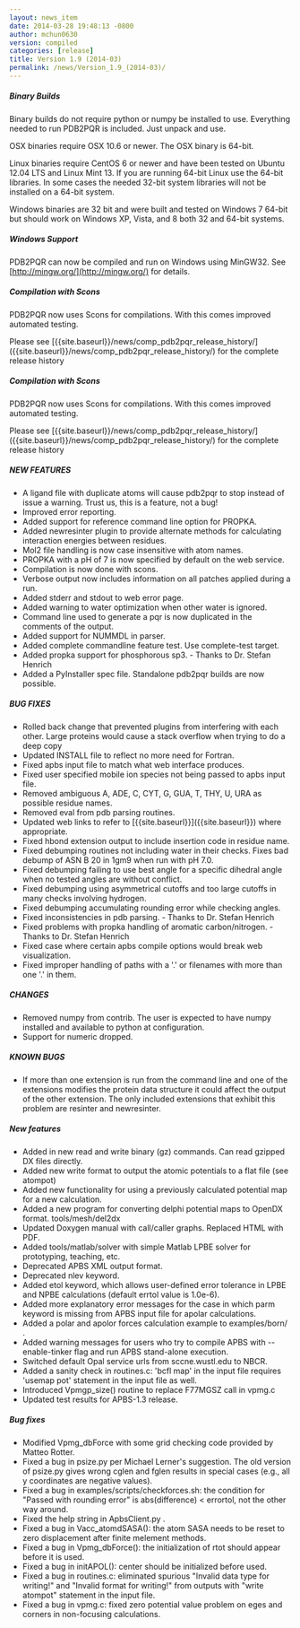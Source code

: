 ```yaml
---
layout: news_item
date: 2014-03-28 19:48:13 -0800
author: mchun0630
version: compiled
categories: [release]
title: Version 1.9 (2014-03)
permalink: /news/Version_1.9_(2014-03)/
---
```



<h5>Binary Builds</h5>
<p>Binary builds do not require python or numpy be installed to use. Everything needed to run PDB2PQR is included. Just unpack and use.
</p>
<p>
OSX binaries require OSX 10.6 or newer. The OSX binary is 64-bit.
</p>
<p>
Linux binaries require CentOS 6 or newer and have been tested on Ubuntu 12.04 LTS and Linux Mint 13. If you are running 64-bit Linux use the 64-bit libraries. In some cases the needed 32-bit system libraries will not be installed on a 64-bit system.
</p>
<p>
Windows binaries are 32 bit and were built and tested on Windows 7 64-bit but should work on Windows XP, Vista, and 8 both 32 and 64-bit systems.</p>
</p>
<h5>Windows Support</h5>

PDB2PQR can now be compiled and run on Windows using MinGW32. See [http://mingw.org/](http://mingw.org/) for details.

<h5>Compilation with Scons</h5>
<p>
PDB2PQR now uses Scons for compilations. With this comes improved automated testing.
</p>
<p>
Please see [{{site.baseurl}}/news/comp_pdb2pqr_release_history/]({{site.baseurl}}/news/comp_pdb2pqr_release_history/) for the complete release history
</p>
<h5>Compilation with Scons</h5>
<p>
PDB2PQR now uses Scons for compilations. With this comes improved automated testing.
</p>
<p>
Please see [{{site.baseurl}}/news/comp_pdb2pqr_release_history/]({{site.baseurl}}/news/comp_pdb2pqr_release_history/) for the complete release history
</p>
<h5>NEW FEATURES</h5>
<ul>
<li>A ligand file with duplicate atoms will cause pdb2pqr to stop instead of issue a warning. Trust us, this is a feature, not a bug!</li>
<li>Improved error reporting.</li>
<li>Added support for reference command line option for PROPKA.</li>
<li>Added newresinter plugin to provide alternate methods for calculating interaction energies between residues.</li>
<li>Mol2 file handling is now case insensitive with atom names.</li>
<li>PROPKA with a pH of 7 is now specified by default on the web service.</li>
<li>Compilation is now done with scons.</li>
<li>Verbose output now includes information on all patches applied during a run.</li>
<li>Added stderr and stdout to web error page.</li>
<li>Added warning to water optimization when other water is ignored.</li>
<li>Command line used to generate a pqr is now duplicated in the comments of the output.</li>
<li>Added support for NUMMDL in parser.</li>
<li>Added complete commandline feature test. Use complete-test target.</li>
<li>Added propka support for phosphorous sp3. - Thanks to Dr. Stefan Henrich</li>
<li>Added a PyInstaller spec file. Standalone pdb2pqr builds are now possible.</li>
</ul>

<h5>BUG FIXES</h5>
<ul>
<li>Rolled back change that prevented plugins from interfering with each other. Large proteins would cause a stack overflow when trying to do a deep copy</li>
<li>Updated INSTALL file to reflect no more need for Fortran.</li>
<li>Fixed apbs input file to match what web interface produces.</li>
<li>Fixed user specified mobile ion species not being passed to apbs input file.</li>
<li>Removed ambiguous A, ADE, C, CYT, G, GUA, T, THY, U, URA as possible residue names.</li>
<li>Removed eval from pdb parsing routines.</li>
<li>Updated web links to refer to [{{site.baseurl}}]({{site.baseurl}}) where appropriate.</li>
<li>Fixed hbond extension output to include insertion code in residue name.</li>
<li>Fixed debumping routines not including water in their checks. Fixes bad debump of ASN B 20 in 1gm9 when run with pH 7.0.</li>
<li>Fixed debumping failing to use best angle for a specific dihedral angle when no tested angles are without conflict.</li>
<li>Fixed debumping using asymmetrical cutoffs and too large cutoffs in many checks involving hydrogen.</li>
<li>Fixed debumping accumulating rounding error while checking angles.</li>
<li>Fixed inconsistencies in pdb parsing. - Thanks to Dr. Stefan Henrich</li>
<li>Fixed problems with propka handling of aromatic carbon/nitrogen. - Thanks to Dr. Stefan Henrich</li>
<li>Fixed case where certain apbs compile options would break web visualization.</li>
<li>Fixed improper handling of paths with a '.' or filenames with more than one '.' in them.</li>
</ul>

<h5>CHANGES</h5>
<ul>
<li>Removed numpy from contrib. The user is expected to have numpy installed and available to python at configuration.</li>
<li>Support for numeric dropped.</li>
</ul>

<h5>KNOWN BUGS</h5>
<ul>
<li>If more than one extension is run from the command line and one of the extensions modifies the protein data structure it could affect the output of the other extension. The only included extensions that exhibit this problem are resinter and newresinter.</li>
</ul>


<h5>New features</h5>

<ul>

<li>Added in new read and write binary (gz) commands. Can read gzipped DX files directly.</li>
<li>Added new write format to output the atomic potentials to a flat file (see atompot)</li>
<li>Added new functionality for using a previously calculated potential map for a new calculation.</li>
<li>Added a new program for converting delphi potential maps to OpenDX format. tools/mesh/del2dx</li>
<li>Updated Doxygen manual with call/caller graphs.  Replaced HTML with PDF.</li>
<li>Added tools/matlab/solver with simple Matlab LPBE solver for prototyping, teaching, etc.</li>
<li>Deprecated APBS XML output format.</li>
<li>Deprecated nlev keyword.</li>
<li>Added etol keyword, which allows user-defined error tolerance in LPBE and NPBE calculations (default errtol value is 1.0e-6).</li>
<li>Added more explanatory error messages for the case in which parm keyword is missing from APBS input file for apolar calculations.</li>
<li>Added a polar and apolor forces calculation example to examples/born/ .</li>
<li>Added warning messages for users who try to compile APBS with --enable-tinker flag and run APBS stand-alone execution.</li>
<li>Switched default Opal service urls from sccne.wustl.edu to NBCR.</li>
<li>Added a sanity check in routines.c: 'bcfl map' in the input file requires 'usemap pot' statement in the input file as well.</li>
<li>Introduced Vpmgp_size() routine to replace F77MGSZ call in vpmg.c</li>
<li>Updated test results for APBS-1.3 release.</li>
    
   
</ul>


<h5>Bug fixes</h5>

<ul>

<li>Modified Vpmg_dbForce with some grid checking code provided by Matteo Rotter.</li>
<li>Fixed a bug in psize.py per Michael Lerner's suggestion. The old version of psize.py gives wrong cglen and fglen results in special cases (e.g., all y coordinates are negative values).</li>
<li>Fixed a bug in examples/scripts/checkforces.sh: the condition for "Passed with rounding error" is abs(difference) < errortol, not the other way around.</li>
<li>Fixed the help string in ApbsClient.py .</li>
<li>Fixed a bug in Vacc_atomdSASA(): the atom SASA needs to be reset to zero displacement after finite melement methods.</li>
<li>Fixed a bug in Vpmg_dbForce(): the initialization of rtot should appear before it is used.</li>
<li>Fixed a bug in initAPOL(): center should be initialized before used.</li>
<li>Fixed a bug in routines.c: eliminated spurious "Invalid data type for writing!" and "Invalid format for writing!" from outputs with "write atompot" statement in the input file.</li>
<li>Fixed a bug in vpmg.c: fixed zero potential value problem on eges and corners in non-focusing calculations.</li>

</ul>

